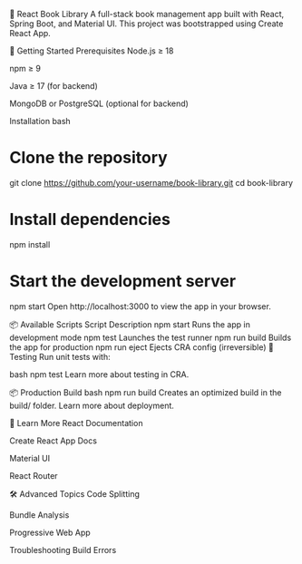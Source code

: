 📘 React Book Library
A full-stack book management app built with React, Spring Boot, and Material UI. This project was bootstrapped using Create React App.

🚀 Getting Started
Prerequisites
Node.js ≥ 18

npm ≥ 9

Java ≥ 17 (for backend)

MongoDB or PostgreSQL (optional for backend)

Installation
bash
# Clone the repository
git clone https://github.com/your-username/book-library.git
cd book-library

# Install dependencies
npm install

# Start the development server
npm start
Open http://localhost:3000 to view the app in your browser.

📦 Available Scripts
Script	Description
npm start	Runs the app in development mode
npm test	Launches the test runner
npm run build	Builds the app for production
npm run eject	Ejects CRA config (irreversible)
🧪 Testing
Run unit tests with:

bash
npm test
Learn more about testing in CRA.

📦 Production Build
bash
npm run build
Creates an optimized build in the build/ folder. Learn more about deployment.

🧠 Learn More
React Documentation

Create React App Docs

Material UI

React Router

🛠️ Advanced Topics
Code Splitting

Bundle Analysis

Progressive Web App

Troubleshooting Build Errors